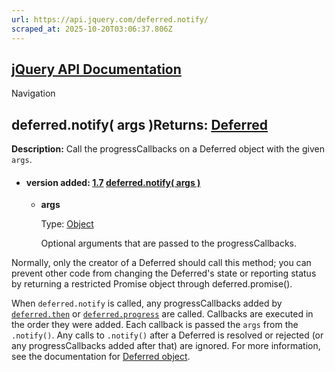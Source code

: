 ```yaml
---
url: https://api.jquery.com/deferred.notify/
scraped_at: 2025-10-20T03:06:37.806Z
---
```


## [jQuery API Documentation](https://jquery.com/ "jQuery API Documentation")

Navigation

## deferred.notify( args )Returns: [Deferred](http://api.jquery.com/Types/\#Deferred)

**Description:** Call the progressCallbacks on a Deferred object with the given `args`.

- #### version added: [1.7](https://api.jquery.com/category/version/1.7/) [deferred.notify( args )](https://api.jquery.com/deferred.notify/\#deferred-notify-args)

  - **args**

    Type: [Object](http://api.jquery.com/Types/#Object)


     Optional arguments that are passed to the progressCallbacks.

Normally, only the creator of a Deferred should call this method; you can prevent other code from changing the Deferred's state or reporting status by returning a restricted Promise object through deferred.promise().

When `deferred.notify` is called, any progressCallbacks added by [`deferred.then`](https://api.jquery.com/deferred.then/) or [`deferred.progress`](https://api.jquery.com/deferred.progress/) are called. Callbacks are executed in the order they were added. Each callback is passed the `args` from the `.notify()`. Any calls to `.notify()` after a Deferred is resolved or rejected (or any progressCallbacks added after that) are ignored. For more information, see the documentation for [Deferred object](https://api.jquery.com/category/deferred-object/).